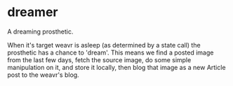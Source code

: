 # dreamer

A dreaming prosthetic.

When it's target weavr is asleep (as determined by a state call) the prosthetic
has a chance to 'dream'. This means we find a posted image from the last few days,
fetch the source image, do some simple manipulation on it, and store it locally,
then blog that image as a new Article post to the weavr's blog.
